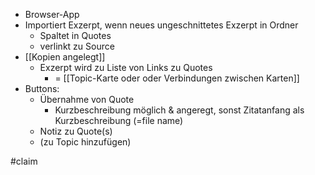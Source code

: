 - Browser-App
- Importiert Exzerpt, wenn neues ungeschnittetes Exzerpt in Ordner
	- Spaltet in Quotes
	- verlinkt zu Source
- [[Kopien angelegt]]
	- Exzerpt wird zu Liste von Links zu Quotes
		- = [[Topic-Karte oder oder Verbindungen zwischen Karten]]
- Buttons:
	- Übernahme von Quote
		- Kurzbeschreibung möglich & angeregt, sonst Zitatanfang als Kurzbeschreibung (=file name)
	- Notiz zu Quote(s)
	- (zu Topic hinzufügen)

#claim